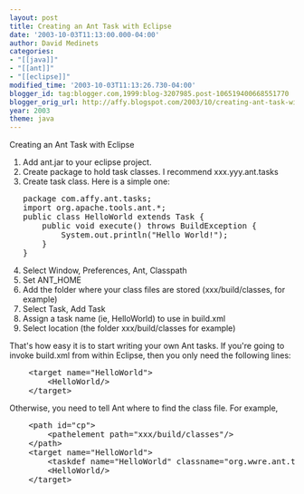 ```yaml
---
layout: post
title: Creating an Ant Task with Eclipse
date: '2003-10-03T11:13:00.000-04:00'
author: David Medinets
categories:
- "[[java]]"
- "[[ant]]"
- "[[eclipse]]"
modified_time: '2003-10-03T11:13:26.730-04:00'
blogger_id: tag:blogger.com,1999:blog-3207985.post-106519400668551770
blogger_orig_url: http://affy.blogspot.com/2003/10/creating-ant-task-with-eclipse.md
year: 2003
theme: java
---
```


Creating an Ant Task with Eclipse


<ol>
    <li>Add ant.jar to your eclipse project.
    <li>Create package to hold task classes. I recommend xxx.yyy.ant.tasks
    <li>Create task class. Here is a simple one:
        <pre>
package com.affy.ant.tasks;
import org.apache.tools.ant.*;
public class HelloWorld extends Task {
    public void execute() throws BuildException {
        System.out.println("Hello World!");
    }
}
</pre>
    <li>Select Window, Preferences, Ant, Classpath
    <li>Set ANT_HOME
    <li>Add the folder where your class files are stored (xxx/build/classes, for example)
    <li>Select Task, Add Task
    <li>Assign a task name (ie, HelloWorld) to use in build.xml
    <li>Select location (the folder xxx/build/classes for example)
</ol>
<p>That's how easy it is to start writing your own Ant tasks. If you're going to invoke build.xml from within Eclipse,
    then you only need the following lines:
<pre>
    &lt;target name="HelloWorld"&gt;
        &lt;HelloWorld/&gt;
    &lt;/target&gt;
</pre>
</p>
<p>Otherwise, you need to tell Ant where to find the class file. For example,
<pre>
    &lt;path id="cp"&gt;
        &lt;pathelement path="xxx/build/classes"/&gt;
    &lt;/path&gt;
    &lt;target name="HelloWorld"&gt;
        &lt;taskdef name="HelloWorld" classname="org.wwre.ant.tasks.HelloWorld" classpathref="cp"/&gt;
        &lt;HelloWorld/&gt;
    &lt;/target&gt;
</pre>
</p>